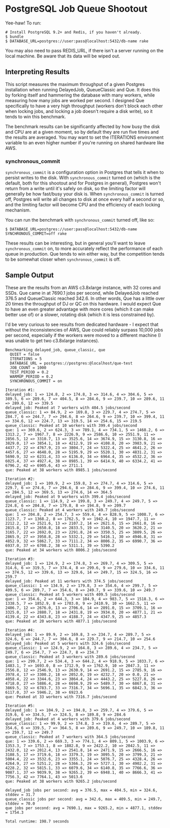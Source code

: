 # PostgreSQL Job Queue Shootout

Yee-haw! To run:

    # Install PostgreSQL 9.2+ and Redis, if you haven't already.
    $ bundle
    $ DATABASE_URL=postgres://user:pass@localhost:5432/db-name rake

You may also need to pass REDIS_URL, if there isn't a server running on the local machine. Be aware that its data will be wiped out.

## Interpreting Results

This script measures the maximum throughput of a given Postgres installation when running DelayedJob, QueueClassic and Que. It does this by forking itself and hammering the database with many workers, while measuring how many jobs are worked per second. I designed Que specifically to have a very high throughput (workers don't block each other when locking jobs, and locking a job doesn't require a disk write), so it tends to win this benchmark.

The benchmark results can be significantly affected by how busy the disk and CPU are at a given moment, so by default they are run five times and the results are averaged. You may want to set the ITERATIONS environment variable to an even higher number if you're running on shared hardware like AWS.

### synchronous_commit

`synchronous_commit` is a configuration option in Postgres that tells it when to persist writes to the disk. With `synchronous_commit` turned on (which is the default, both for this shootout and for Postgres in general), Postgres won't return from a write until it's safely on disk, so the limiting factor will generally be how fast/busy your disk is. When `synchronous_commit` is turned off, Postgres will write all changes to disk at once every half a second or so, and the limiting factor will become CPU and the efficiency of each locking mechanism.

You can run the benchmark with `synchronous_commit` turned off, like so:

    $ DATABASE_URL=postgres://user:pass@localhost:5432/db-name SYNCHRONOUS_COMMIT=off rake

These results can be interesting, but in general you'll want to leave `synchronous_commit` on, to more accurately reflect the performance of each queue in production. Que tends to win either way, but the competition tends to be somewhat closer when `synchronous_commit` is off.

## Sample Output

These are the results from an AWS c3.8xlarge instance, with 32 cores and SSDs. Que came in at 7690.1 jobs per second, while DelayedJob reached 376.5 and QueueClassic reached 342.6. In other words, Que has a little over 20 times the throughput of DJ or QC on this hardware. I would expect Que to have an even greater advantage with more cores (which it can make better use of) or a slower, rotating disk (which it is less constrained by).

I'd be very curious to see results from dedicated hardware - I expect that without the inconsistencies of AWS, Que could reliably surpass 10,000 jobs per second, especially if the workers were moved to a different machine (I was unable to get two c3.8xlarge instances).

    Benchmarking delayed_job, queue_classic, que
      QUIET = false
      ITERATIONS = 5
      DATABASE_URL = postgres://postgres:@localhost/que-test
      JOB_COUNT = 1000
      TEST_PERIOD = 0.2
      WARMUP_PERIOD = 0.2
      SYNCHRONOUS_COMMIT = on

    Iteration #1:
    delayed_job: 1 => 124.8, 2 => 174.8, 3 => 314.6, 4 => 304.6, 5 => 389.5, 6 => 289.6, 7 => 404.5, 8 => 284.6, 9 => 239.7, 10 => 289.6, 11 => 289.6, 12 => 339.5
    delayed_job: Peaked at 7 workers with 404.5 jobs/second
    queue_classic: 1 => 84.9, 2 => 169.8, 3 => 229.7, 4 => 274.7, 5 => 284.7, 6 => 244.7, 7 => 294.6, 8 => 264.6, 9 => 239.7, 10 => 399.4, 11 => 334.6, 12 => 224.7, 13 => 319.5, 14 => 254.6, 15 => 219.5
    queue_classic: Peaked at 10 workers with 399.4 jobs/second
    que: 1 => 369.6, 2 => 624.3, 3 => 789.1, 4 => 734.1, 5 => 1468.2, 6 => 1313.2, 7 => 1967.7, 8 => 2226.9, 9 => 2586.6, 10 => 2551.9, 11 => 2856.5, 12 => 3310.7, 13 => 3525.6, 14 => 3674.9, 15 => 3130.8, 16 => 3829.0, 17 => 3854.1, 18 => 4212.9, 19 => 4108.8, 20 => 3983.9, 21 => 4437.7, 22 => 4767.9, 23 => 3804.7, 24 => 5322.4, 25 => 4641.2, 26 => 4457.6, 27 => 4648.0, 28 => 5195.9, 29 => 5520.1, 30 => 4831.2, 31 => 5690.9, 32 => 6231.4, 33 => 6136.0, 34 => 6964.4, 35 => 4532.2, 36 => 6025.4, 37 => 4927.4, 38 => 8985.1, 39 => 6414.9, 40 => 6334.2, 41 => 6796.2, 42 => 6905.6, 43 => 2711.1
    que: Peaked at 38 workers with 8985.1 jobs/second

    Iteration #2:
    delayed_job: 1 => 109.9, 2 => 159.8, 3 => 274.7, 4 => 314.6, 5 => 229.7, 6 => 274.6, 7 => 294.6, 8 => 284.6, 9 => 399.4, 10 => 274.6, 11 => 284.5, 12 => 369.5, 13 => 274.6, 14 => 364.5
    delayed_job: Peaked at 9 workers with 399.4 jobs/second
    queue_classic: 1 => 114.9, 2 => 199.8, 3 => 249.7, 4 => 249.7, 5 => 224.8, 6 => 204.8, 7 => 179.8, 8 => 194.8, 9 => 209.7
    queue_classic: Peaked at 4 workers with 249.7 jobs/second
    que: 1 => 204.8, 2 => 254.7, 3 => 559.4, 4 => 828.9, 5 => 1008.7, 6 => 1123.7, 7 => 1368.2, 8 => 1762.5, 9 => 1942.4, 10 => 1947.7, 11 => 2212.2, 12 => 2521.6, 13 => 2107.2, 14 => 2621.6, 15 => 2661.0, 16 => 2815.8, 17 => 2650.8, 18 => 2833.5, 19 => 3140.5, 20 => 3620.2, 21 => 3165.7, 22 => 2692.0, 23 => 2291.8, 24 => 3350.5, 25 => 3809.5, 26 => 2865.9, 27 => 3958.8, 28 => 5332.1, 29 => 5416.1, 30 => 4946.8, 31 => 4852.9, 32 => 5862.7, 33 => 7111.2, 34 => 8006.2, 35 => 6990.7, 36 => 6937.0, 37 => 6708.2, 38 => 5311.1, 39 => 5390.2
    que: Peaked at 34 workers with 8006.2 jobs/second

    Iteration #3:
    delayed_job: 1 => 124.9, 2 => 174.8, 3 => 269.7, 4 => 309.5, 5 => 314.6, 6 => 319.5, 7 => 374.4, 8 => 299.6, 9 => 279.6, 10 => 334.6, 11 => 374.5, 12 => 339.6, 13 => 329.6, 14 => 249.7, 15 => 324.5, 16 => 259.7
    delayed_job: Peaked at 11 workers with 374.5 jobs/second
    queue_classic: 1 => 134.9, 2 => 179.8, 3 => 354.6, 4 => 299.7, 5 => 409.5, 6 => 289.7, 7 => 354.6, 8 => 249.7, 9 => 339.6, 10 => 249.7
    queue_classic: Peaked at 5 workers with 409.5 jobs/second
    que: 1 => 354.6, 2 => 644.3, 3 => 104.9, 4 => 983.7, 5 => 1518.3, 6 => 1338.5, 7 => 1852.9, 8 => 1703.0, 9 => 2410.9, 10 => 1662.5, 11 => 2406.7, 12 => 2676.0, 13 => 2706.6, 14 => 2891.0, 15 => 3709.1, 16 => 3325.0, 17 => 2880.7, 18 => 2431.8, 19 => 3934.0, 20 => 4877.1, 21 => 4139.4, 22 => 4343.8, 23 => 4188.7, 24 => 4347.9, 25 => 4857.3
    que: Peaked at 20 workers with 4877.1 jobs/second

    Iteration #4:
    delayed_job: 1 => 89.9, 2 => 169.8, 3 => 234.7, 4 => 289.7, 5 => 324.6, 6 => 244.7, 7 => 304.6, 8 => 229.7, 9 => 214.7, 10 => 254.6
    delayed_job: Peaked at 5 workers with 324.6 jobs/second
    queue_classic: 1 => 124.9, 2 => 164.8, 3 => 289.6, 4 => 234.7, 5 => 249.7, 6 => 254.7, 7 => 224.7, 8 => 234.7
    queue_classic: Peaked at 3 workers with 289.6 jobs/second
    que: 1 => 299.7, 2 => 534.4, 3 => 644.2, 4 => 918.9, 5 => 1033.7, 6 => 1483.1, 7 => 1693.0, 8 => 1712.9, 9 => 1762.9, 10 => 2047.3, 11 => 2556.8, 12 => 2546.9, 13 => 2630.9, 14 => 2691.2, 15 => 2785.9, 16 => 3978.4, 17 => 3300.2, 18 => 2052.0, 19 => 4232.7, 20 => 0.0, 21 => 4058.4, 22 => 3344.6, 23 => 3864.4, 24 => 4443.2, 25 => 5227.8, 26 => 4718.0, 27 => 5886.4, 28 => 6698.9, 29 => 5489.7, 30 => 6867.8, 31 => 3869.5, 32 => 6783.7, 33 => 7316.7, 34 => 5696.1, 35 => 6842.3, 36 => 6117.0, 37 => 5946.2, 38 => 6923.6
    que: Peaked at 33 workers with 7316.7 jobs/second

    Iteration #5:
    delayed_job: 1 => 104.9, 2 => 194.8, 3 => 259.7, 4 => 379.6, 5 => 319.6, 6 => 334.5, 7 => 324.5, 8 => 189.8, 9 => 284.6
    delayed_job: Peaked at 4 workers with 379.6 jobs/second
    queue_classic: 1 => 99.9, 2 => 174.8, 3 => 319.6, 4 => 289.7, 5 => 354.6, 6 => 339.5, 7 => 364.5, 8 => 289.6, 9 => 249.7, 10 => 189.8, 11 => 259.7, 12 => 249.7
    queue_classic: Peaked at 7 workers with 364.5 jobs/second
    que: 1 => 339.6, 2 => 669.3, 3 => 774.1, 4 => 809.1, 5 => 1003.9, 6 => 1353.3, 7 => 1753.1, 8 => 1882.8, 9 => 2422.2, 10 => 2042.5, 11 => 2432.0, 12 => 2012.4, 13 => 2541.8, 14 => 2471.9, 15 => 2666.5, 16 => 3108.5, 17 => 3719.6, 18 => 3379.3, 19 => 3095.5, 20 => 3799.3, 21 => 5004.4, 22 => 3532.6, 23 => 3355.1, 24 => 5076.7, 25 => 4328.4, 26 => 4264.9, 27 => 5251.2, 28 => 5366.3, 29 => 5727.1, 30 => 4902.2, 31 => 4228.2, 32 => 5815.1, 33 => 6079.6, 34 => 6140.8, 35 => 7766.6, 36 => 9087.1, 37 => 9039.9, 38 => 9265.2, 39 => 6948.1, 40 => 8666.3, 41 => 7756.3, 42 => 7764.1, 43 => 5013.6
    que: Peaked at 38 workers with 9265.2 jobs/second

    delayed_job jobs per second: avg = 376.5, max = 404.5, min = 324.6, stddev = 31.7
    queue_classic jobs per second: avg = 342.6, max = 409.5, min = 249.7, stddev = 70.0
    que jobs per second: avg = 7690.1, max = 9265.2, min = 4877.1, stddev = 1754.3

    Total runtime: 198.7 seconds
